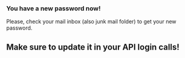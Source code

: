 ### You have a new password now!

Please, check your mail inbox (also junk mail folder) to get your new password.

## Make sure to update it in your API login calls! ##


